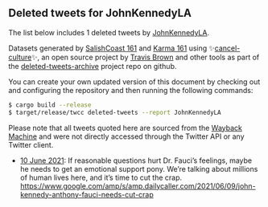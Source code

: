 ## Deleted tweets for JohnKennedyLA

The list below includes 1 deleted tweets by
[JohnKennedyLA](https://twitter.com/JohnKennedyLA).



Datasets generated by [SalishCoast 161](https://twitter.com/SalishCoastA) and [Karma 161](https://twitter.com/KarmaOneSixOne)
using ✨[cancel-culture](https://github.com/travisbrown/cancel-culture)✨, an open source project by [Travis Brown](https://twitter.com/travisbrown) 
and other tools as part of the [deleted-tweets-archive](https://github.com/salcoast/deleted-tweets-archive/) project repo on github.

You can create your own updated version of this document by checking out and configuring the
repository and then running the following commands:

```bash
$ cargo build --release
$ target/release/twcc deleted-tweets --report JohnKennedyLA
```

Please note that all tweets quoted here are sourced from the
[Wayback Machine](https://web.archive.org) and were not directly accessed through the Twitter API or
any Twitter client.

* [10 June 2021](https://web.archive.org/web/20210610123238/https://twitter.com/JohnKennedyLA/status/1402966305892864000): If reasonable questions hurt Dr. Fauci’s feelings, maybe he needs to get an emotional support pony.   We’re talking about millions of human lives here, and it’s time to cut the crap. https://www.google.com/amp/s/amp.dailycaller.com/2021/06/09/john-kennedy-anthony-fauci-needs-cut-crap

